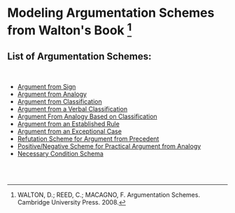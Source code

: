 # Modeling Argumentation Schemes from Walton's Book [^1]

## List of Argumentation Schemes: 

 <br/>
 
 - [Argument from Sign](https://github.com/cadu08/Modeling_AS_Jason/blob/main/AS/ASfromS.md)
 - [Argument from Analogy](https://github.com/cadu08/Modeling_AS_Jason/blob/main/AS/ASfromA.md)
 - [Argument from Classification](https://github.com/cadu08/Modeling_AS_Jason/blob/main/AS/ASfromC.md)
 - [Argument from a Verbal Classification](https://github.com/cadu08/Modeling_AS_Jason/blob/main/AS/ASfromVC.md)
 - [Argument From Analogy Based on Classification](https://github.com/cadu08/Modeling_AS_Jason/blob/main/AS/ASfromAbC.md)
 - [Argument from an Established Rule](https://github.com/cadu08/Modeling_AS_Jason/blob/main/AS/ASfromER.md)
 - [Argument from an Exceptional Case](https://github.com/cadu08/Modeling_AS_Jason/blob/main/AS/ASfromEC.md)
 - [Refutation Scheme for Argument from Precedent](https://github.com/cadu08/Modeling_AS_Jason/blob/main/AS/RAS4A4rmP.md)
 - [Positive/Negative Scheme for Practical Argument from Analogy](https://github.com/cadu08/Modeling_AS_Jason/blob/main/AS/PNS4PA4rmA.md)
 - [Necessary Condition Schema](https://github.com/cadu08/Modeling_AS_Jason/blob/main/AS/AS_NC.md)

<br/> <br/>

[^1]: WALTON, D.; REED, C.; MACAGNO, F. Argumentation Schemes. Cambridge University Press. 2008. 
